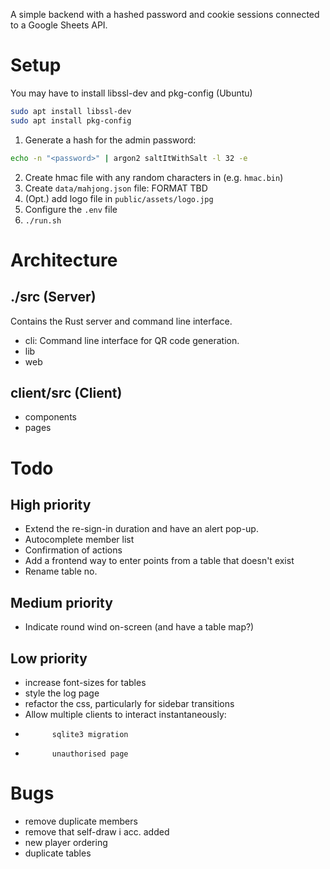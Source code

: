 A simple backend with a hashed password and cookie sessions connected to a Google Sheets API.

# Setup

You may have to install libssl-dev and pkg-config (Ubuntu)

```bash
sudo apt install libssl-dev
sudo apt install pkg-config
```

1. Generate a hash for the admin password:

```bash
echo -n "<password>" | argon2 saltItWithSalt -l 32 -e
```

2. Create hmac file with any random characters in (e.g. `hmac.bin`)
3. Create `data/mahjong.json` file:
   FORMAT TBD
4. (Opt.) add logo file in `public/assets/logo.jpg`
5. Configure the `.env` file
6. `./run.sh`

# Architecture

## ./src (Server)

Contains the Rust server and command line interface.

-   cli: Command line interface for QR code generation.
-   lib
-   web

## client/src (Client)

-   components
-   pages

# Todo

## High priority

-   Extend the re-sign-in duration and have an alert pop-up.
-   Autocomplete member list
-   Confirmation of actions
-   Add a frontend way to enter points from a table that doesn't exist
-   Rename table no.

## Medium priority

-   Indicate round wind on-screen (and have a table map?)

## Low priority

-   increase font-sizes for tables
-   style the log page
-   refactor the css, particularly for sidebar transitions
-   Allow multiple clients to interact instantaneously:
-           sqlite3 migration
-           unauthorised page

# Bugs

-   remove duplicate members
-   remove that self-draw i acc. added
-   new player ordering
-   duplicate tables
